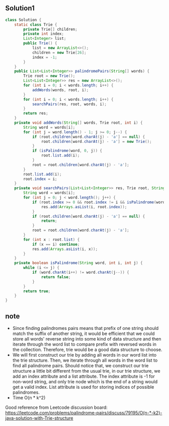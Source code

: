 ## Solution1
``` java 
class Solution {
    static class Trie {
        private Trie[] children;
        private int index;
        List<Integer> list;
        public Trie() {
            list = new ArrayList<>();
            children = new Trie[26];
            index = -1;
        }
    }
    public List<List<Integer>> palindromePairs(String[] words) {
        Trie root = new Trie();
        List<List<Integer>> res = new ArrayList<>();
        for (int i = 0; i < words.length; i++) {
            addWords(words, root, i);
        }
        for (int i = 0; i < words.length; i++) {
            searchPairs(res, root, words, i);
        }
        return res;
    }
    private void addWords(String[] words, Trie root, int i) {
        String word = words[i];
        for (int j = word.length() - 1; j >= 0; j--) {
            if (root.children[word.charAt(j) - 'a'] == null) {
                root.children[word.charAt(j) - 'a'] = new Trie();
            } 
            if (isPalindrome(word, 0, j)) {
                root.list.add(i);
            }
            root = root.children[word.charAt(j) - 'a'];
        }
        root.list.add(i);
        root.index = i;
    }
    private void searchPairs(List<List<Integer>> res, Trie root, String[] words, int i) {
        String word = words[i];
        for (int j = 0; j < word.length(); j++) {
            if (root.index >= 0 && root.index != i && isPalindrome(word, j, word.length() - 1)) {
                res.add(Arrays.asList(i, root.index));
            }
            if (root.children[word.charAt(j) - 'a'] == null) {
                return;
            }
            root = root.children[word.charAt(j) - 'a'];
        }
        for (int x : root.list) {
            if (x == i) continue;
            res.add(Arrays.asList(i, x));
        }
    }
    private boolean isPalindrome(String word, int i, int j) {
        while (i <= j) {
            if (word.charAt(i++) != word.charAt(j--)) {
                return false;
            }
        }
        return true;
    }
}
```

## note
* Since finding palindromes pairs means that prefix of one string should match the suffix of another string, it would be 
efficient that we could store all words' reverse string into some kind of data structure and then iterate through the word
list to compare prefix with reversed words in the collection. Therefore, trie would be a good data structure to choose.
* We will first construct our trie by adding all words in our word list into the trie structure. Then, we iterate through all
words in the word list to find all palindrome pairs. Should notice that, we construct our trie structure a little bit 
different from the usual trie, in our trie structure, we add an index attribute and a list attribute. The index attribute 
is -1 for non-word string, and only trie node which is the end of a string would get a valid index. List attribute is used 
for storing indices of possible palindromes.
* Time O(n * k^2) 

Good reference from Leetcode discussion board: 
https://leetcode.com/problems/palindrome-pairs/discuss/79195/O(n-*-k2)-java-solution-with-Trie-structure

